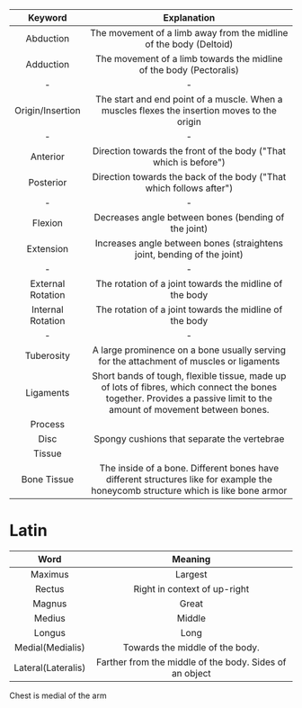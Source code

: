 |Keyword|Explanation
|:-:|:-:
|Abduction|The movement of a limb away from the midline of the body (Deltoid)
|Adduction|The movement of a limb towards the midline of the body (Pectoralis)
|-|-
|Origin/Insertion|The start and end point of a muscle. When a muscles flexes the insertion moves to the origin
|-|-
|Anterior|Direction towards the front of the body ("That which is before")
|Posterior|Direction towards the back of the body ("That which follows after")
|-|-
|Flexion|Decreases angle between bones (bending of the joint)
|Extension|Increases angle between bones (straightens joint, bending of the joint)
|-|-
|External Rotation|The rotation of a joint towards the midline of the body
|Internal Rotation|The rotation of a joint towards the midline of the body
|-|- 
|Tuberosity|A large prominence on a bone usually serving for the attachment of muscles or ligaments
|Ligaments|Short bands of tough, flexible tissue, made up of lots of fibres, which connect the bones together. Provides a passive limit to the amount of movement between bones.
|Process|
|Disc|Spongy cushions that separate the vertebrae
|Tissue|
|Bone Tissue|The inside of a bone. Different bones have different structures like for example the honeycomb structure which is like bone armor

# Latin
|Word|Meaning
|:-:|:-:
|Maximus|Largest
|Rectus|Right in context of up-right
|Magnus|Great
|Medius|Middle
|Longus|Long
|Medial(Medialis)|Towards the middle of the body.
|Lateral(Lateralis)|Farther from the middle of the body. Sides of an object

Chest is medial of the arm